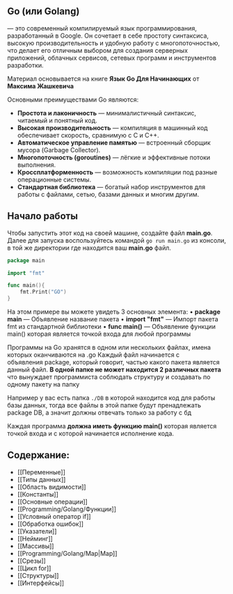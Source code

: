 ## Go (или Golang) 
— это современный компилируемый язык программирования, разработанный в Google. Он сочетает в себе простоту синтаксиса, высокую производительность и удобную работу с многопоточностью, что делает его отличным выбором для создания серверных приложений, облачных сервисов, сетевых программ и инструментов разработки.

Материал основывается на книге **Язык Go Для Начинающих** от **Максима Жашкевича**

Основными преимуществами Go являются:
- **Простота и лаконичность** — минималистичный синтаксис, читаемый и понятный код.
- **Высокая производительность** — компиляция в машинный код обеспечивает скорость, сравнимую с C и C++.
- **Автоматическое управление памятью** — встроенный сборщик мусора (Garbage Collector).
- **Многопоточность (goroutines)** — лёгкие и эффективные потоки выполнения.
- **Кроссплатформенность** — возможность компиляции под разные операционные системы.
- **Стандартная библиотека** — богатый набор инструментов для работы с файлами, сетью, базами данных и многим другим.

## Начало работы
Чтобы запустить этот код на своей машине, создайте файл **main.go**. Далее для запуска воспользуйтесь командой `go run main.go` из консоли, в той же директории где находится ваш **main.go** файл.

```go
package main

import "fmt"

func main(){
	fmt.Print("GO")
}
```

На этом примере вы можете увидеть 3 основных элемента:
	• **package main** — Объявление название пакета
	• **import "fmt"** — Импорт пакета fmt из стандартной библиотеки
	• **func main()** — Объявление функции main() которая является точкой входа для любой программы

Программы на Go хранятся в одном или нескольких файлах, имена которых оканчиваются на .go Каждый файл начинается с объявления package, который говорит, частью какого пакета является данный файл. **В одной папке не может находится 2 различных пакета** что вынуждает программиста соблюдать структуру и создавать по одному пакету на папку

Например у вас есть папка `./DB` в которой находится код для работы базы данных, тогда все файлы в этой папке будут пренадлежать package DB, а значит должны отвечать только за работу с бд

Каждая программа **должна иметь функцию main()** которая является точкой входа и с которой начинается исполнение кода.
## Содержание:
- [[Переменные]]
- [[Типы данных]]
- [[Область видимости]]
- [[Константы]]
- [[Основные операции]]
- [[Programming/Golang/Функции]]
- [[Условный оператор if]]
- [[Обработка ошибок]]
- [[Указатели]]
- [[Нейминг]]
- [[Массивы]]
- [[Programming/Golang/Map|Map]]
- [[Срезы]]
- [[Цикл for]]
- [[Структуры]]
- [[Интерфейсы]]